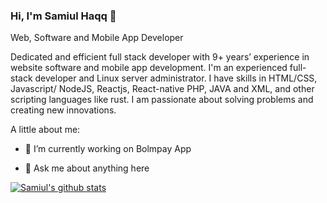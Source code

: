

<!--
**Realhaqq/RealHaqq** is a ✨ _special_ ✨ repository because its `README.md` (this file) appears on your GitHub profile.

Here are some ideas to get you started:

- 🔭 I’m currently working on ...
- 🌱 I’m currently learning ...
- 👯 I’m looking to collaborate on ...
- 🤔 I’m looking for help with ...
- 💬 Ask me about ...
- 📫 How to reach me: ...
- 😄 Pronouns: ...
- ⚡ Fun fact: ...
-->

### Hi, I'm Samiul Haqq 👋
Web, Software and Mobile App Developer

Dedicated and efficient full stack developer with 9+ years’ experience in website software and mobile app development. I'm an experienced full-stack developer and Linux server administrator. I have skills in HTML/CSS, Javascript/ NodeJS, Reactjs, React-native PHP, JAVA and XML, and other scripting languages like rust. I am passionate about solving problems and creating new innovations.

A little about me:

- 🔭 I’m currently working on Bolmpay App

- 💬 Ask me about anything here


[![Samiul's github stats](https://github-readme-stats.vercel.app/api?username=Realhaqq)](https://github.com/Realhaqq/github-readme-stats)
